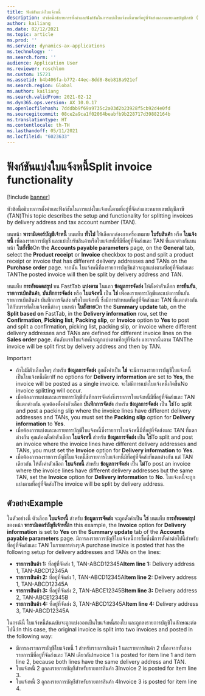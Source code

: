```yaml
---
title: ฟังก์ชันแบ่งใบแจ้งหนี้
description: หัวข้อนี้อธิบายการตั้งค่าและฟังก์ชันในการแบ่งใบแจ้งหนี้ตามที่อยู่ที่จัดส่งและหมายเลขบัญชีภาษี (TAN)
author: kailiang
ms.date: 02/12/2021
ms.topic: article
ms.prod: ''
ms.service: dynamics-ax-applications
ms.technology: ''
ms.search.form: ''
audience: Application User
ms.reviewer: roschlom
ms.custom: 15721
ms.assetid: b4b406fa-b772-44ec-8dd8-8eb818a921ef
ms.search.region: Global
ms.author: kailiang
ms.search.validFrom: 2021-02-12
ms.dyn365.ops.version: AX 10.0.17
ms.openlocfilehash: 7dddbb9f69a9735c2a03d2b23928f5cb92d4e0fd
ms.sourcegitcommit: 08ce2a9ca1f02064beabfb9b228717d39882164b
ms.translationtype: HT
ms.contentlocale: th-TH
ms.lasthandoff: 05/11/2021
ms.locfileid: "6023633"
---
```

# <a name="split-invoice-functionality"></a><span data-ttu-id="cffb3-103">ฟังก์ชันแบ่งใบแจ้งหนี้</span><span class="sxs-lookup"><span data-stu-id="cffb3-103">Split invoice functionality</span></span>

[!include [banner](../includes/banner.md)]

<span data-ttu-id="cffb3-104">หัวข้อนี้อธิบายการตั้งค่าและฟังก์ชันในการแบ่งใบแจ้งหนี้ตามที่อยู่ที่จัดส่งและหมายเลขบัญชีภาษี (TAN)</span><span class="sxs-lookup"><span data-stu-id="cffb3-104">This topic describes the setup and functionality for splitting invoices by delivery address and tax account number (TAN).</span></span>

<span data-ttu-id="cffb3-105">บนหน้า **พารามิเตอร์บัญชีเจ้าหนี้** บนแท็บ **ทั่วไป** ให้เลือกกล่องกาเครื่องหมาย **ใบรับสินค้า** หรือ **ใบแจ้งหนี้** เพื่อลงรายการบัญชี และแบ่งใบรับสินค้าหรือใบแจ้งหนี้ที่มีที่อยู่ที่จัดส่งและ TAN ที่แตกต่างกันบนหน้า **ใบสั่งซื้อ**</span><span class="sxs-lookup"><span data-stu-id="cffb3-105">On the **Accounts payable parameters** page, on the **General** tab, select the **Product receipt** or **Invoice** checkbox to post and split a product receipt or invoice that has different delivery addresses and TANs on the **Purchase order** page.</span></span> <span data-ttu-id="cffb3-106">จากนั้น ใบแจ้งหนี้ที่ลงรายการบัญชีแล้วจะถูกแบ่งตามที่อยู่ที่จัดส่งและ TAN</span><span class="sxs-lookup"><span data-stu-id="cffb3-106">The posted invoice will then be split by delivery address and TAN.</span></span>

<span data-ttu-id="cffb3-107">บนแท็บ **การอัพเดตสรุป** บน FastTab **แบ่งตาม** ในแถว **ข้อมูลการจัดส่ง** ให้ตั้งค่าตัวเลือก **การยืนยัน**, **รายการเบิกสินค้า**, **บันทึกการจัดส่ง** หรือ **ใบแจ้งหนี้** เป็น **ใช่** เพื่อลงรายการบัญชีและแบ่งการยืนยัน รายการเบิกสินค้า บันทึกการจัดส่ง หรือใบแจ้งหนี้ ซึ่งมีการกําหนดที่อยู่ที่จัดส่งและ TAN ที่แตกต่างกันให้กับบรรทัดใบแจ้งหนี้ต่างๆ บนหน้า **ใบสั่งขาย**</span><span class="sxs-lookup"><span data-stu-id="cffb3-107">On the **Summary update** tab, on the **Split based on** FastTab, in the **Delivery information** row, set the **Confirmation**, **Picking list**, **Packing slip**, or **Invoice** option to **Yes** to post and split a confirmation, picking list, packing slip, or invoice where different delivery addresses and TANs are defined for different invoice lines on the **Sales order** page.</span></span> <span data-ttu-id="cffb3-108">อันดับแรกใบแจ้งหนี้จะถูกแบ่งตามที่อยู่ที่จัดส่ง และจากนั้นตาม TAN</span><span class="sxs-lookup"><span data-stu-id="cffb3-108">The invoice will be split first by delivery address and then by TAN.</span></span>

> [!IMPORTANT]
> - <span data-ttu-id="cffb3-109">ถ้าไม่มีตัวเลือกใดๆ สำหรับ **ข้อมูลการจัดส่ง** ถูกตั้งค่าเป็น **ใช่** จะมีการลงรายการบัญชีใบแจ้งหนี้เป็นใบแจ้งหนี้เดียว</span><span class="sxs-lookup"><span data-stu-id="cffb3-109">If no options for **Delivery information** are set to **Yes**, the invoice will be posted as a single invoice.</span></span> <span data-ttu-id="cffb3-110">จะไม่มีการแบ่งใบแจ้งหนี้เกิดขึ้น</span><span class="sxs-lookup"><span data-stu-id="cffb3-110">No invoice splitting will occur.</span></span>
> - <span data-ttu-id="cffb3-111">เมื่อต้องการแบ่งและลงรายการบัญชีบันทึกการจัดส่งซึ่งรายการใบแจ้งหนี้มีที่อยู่ที่จัดส่งและ TAN ที่แตกต่างกัน คุณต้องตั้งค่าตัวเลือก **บันทึกการจัดส่ง** สำหรับ **ข้อมูลการจัดส่ง** เป็น **ใช่**</span><span class="sxs-lookup"><span data-stu-id="cffb3-111">To split and post a packing slip where the invoice lines have different delivery addresses and TANs, you must set the **Packing slip** option for **Delivery information** to **Yes**.</span></span>
> - <span data-ttu-id="cffb3-112">เมื่อต้องการแบ่งและลงรายการบัญชีใบแจ้งหนี้ซึ่งรายการใบแจ้งหนี้มีที่อยู่ที่จัดส่งและ TAN ที่แตกต่างกัน คุณต้องตั้งค่าตัวเลือก **ใบแจ้งหนี้** สำหรับ **ข้อมูลการจัดส่ง** เป็น **ใช่**</span><span class="sxs-lookup"><span data-stu-id="cffb3-112">To split and post an invoice where the invoice lines have different delivery addresses and TANs, you must set the **Invoice** option for **Delivery information** to **Yes**.</span></span>
> - <span data-ttu-id="cffb3-113">เมื่อต้องการลงรายการบัญชีใบแจ้งหนี้ซึ่งรายการใบแจ้งหนี้มีที่อยู่ที่จัดส่งที่แตกต่างกัน แต่ TAN เดียวกัน ให้ตั้งค่าตัวเลือก **ใบแจ้งหนี้** สำหรับ **ข้อมูลการจัดส่ง** เป็น **ไม่**</span><span class="sxs-lookup"><span data-stu-id="cffb3-113">To post an invoice where the invoice lines have different delivery addresses but the same TAN, set the **Invoice** option for **Delivery information** to **No**.</span></span> <span data-ttu-id="cffb3-114">ใบแจ้งหนี้จะถูกแบ่งตามที่อยู่ที่จัดส่ง</span><span class="sxs-lookup"><span data-stu-id="cffb3-114">The invoice will be split by delivery address.</span></span>

## <a name="example"></a><span data-ttu-id="cffb3-115">ตัวอย่าง</span><span class="sxs-lookup"><span data-stu-id="cffb3-115">Example</span></span>

<span data-ttu-id="cffb3-116">ในตัวอย่างนี้ ตัวเลือก **ใบแจ้งหนี้** สำหรับ **ข้อมูลการจัดส่ง** จะถูกตั้งค่าเป็น **ใช่** บนแท็บ **การอัพเดตสรุป** ของหน้า **พารามิเตอร์บัญชีเจ้าหนี้**</span><span class="sxs-lookup"><span data-stu-id="cffb3-116">In this example, the **Invoice** option for **Delivery information** is set to **Yes** on the **Summary update** tab of the **Accounts payable parameters** page.</span></span> <span data-ttu-id="cffb3-117">มีการลงรายการบัญชีใบแจ้งหนี้การซื้อซึ่งมีการตั้งค่าต่อไปนี้สำหรับที่อยู่ที่จัดส่งและ TAN ในรายการต่างๆ:</span><span class="sxs-lookup"><span data-stu-id="cffb3-117">A purchase invoice is posted that has the following setup for delivery addresses and TANs on the lines:</span></span>

- <span data-ttu-id="cffb3-118">**รายการสินค้า 1:** ที่อยู่ที่จัดส่ง 1, TAN-ABCD12345A</span><span class="sxs-lookup"><span data-stu-id="cffb3-118">**Item line 1:** Delivery address 1, TAN-ABCD12345A</span></span>
- <span data-ttu-id="cffb3-119">**รายการสินค้า 2:** ที่อยู่ที่จัดส่ง 1, TAN-ABCD12345A</span><span class="sxs-lookup"><span data-stu-id="cffb3-119">**Item line 2:** Delivery address 1, TAN-ABCD12345A</span></span>
- <span data-ttu-id="cffb3-120">**รายการสินค้า 3:** ที่อยู่ที่จัดส่ง 2, TAN-ABCE12345B</span><span class="sxs-lookup"><span data-stu-id="cffb3-120">**Item line 3:** Delivery address 2, TAN-ABCE12345B</span></span>
- <span data-ttu-id="cffb3-121">**รายการสินค้า 4:** ที่อยู่ที่จัดส่ง 3, TAN-ABCD12345A</span><span class="sxs-lookup"><span data-stu-id="cffb3-121">**Item line 4:** Delivery address 3, TAN-ABCD12345A</span></span>

<span data-ttu-id="cffb3-122">ในกรณีนี้ ใบแจ้งหนี้ต้นฉบับจะถูกแบ่งออกเป็นใบแจ้งหนี้สองใบ และถูกลงรายการบัญชีในลักษณะต่อไปนี้:</span><span class="sxs-lookup"><span data-stu-id="cffb3-122">In this case, the original invoice is split into two invoices and posted in the following way:</span></span>

- <span data-ttu-id="cffb3-123">มีการลงรายการบัญชีใบแจ้งหนี้ 1 สำหรับรายการสินค้า 1 และรายการสินค้า 2 เนื่องจากทั้งสองรายการมีที่อยู่ที่จัดส่งและ TAN เดียวกัน</span><span class="sxs-lookup"><span data-stu-id="cffb3-123">Invoice 1 is posted for item line 1 and item line 2, because both lines have the same delivery address and TAN.</span></span>
- <span data-ttu-id="cffb3-124">ใบแจ้งหนี้ 2 ถูกลงรายการบัญชีสำหรับรายการสินค้า 3</span><span class="sxs-lookup"><span data-stu-id="cffb3-124">Invoice 2 is posted for item line 3.</span></span>
- <span data-ttu-id="cffb3-125">ใบแจ้งหนี้ 3 ถูกลงรายการบัญชีสำหรับรายการสินค้า 4</span><span class="sxs-lookup"><span data-stu-id="cffb3-125">Invoice 3 is posted for item line 4.</span></span>
